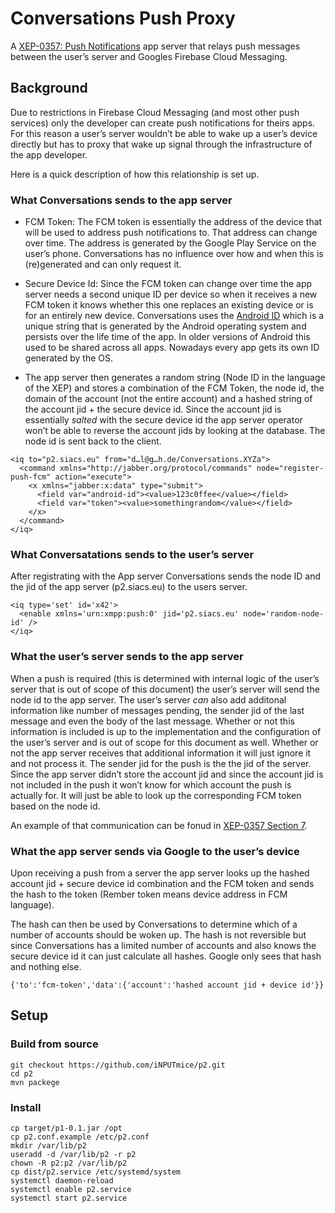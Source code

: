 # Conversations Push Proxy
A [XEP-0357: Push Notifications](https://xmpp.org/extensions/xep-0357.html) app server that relays push messages between the user’s server and Googles Firebase Cloud Messaging.

## Background
Due to restrictions in Firebase Cloud Messaging (and most other push services) only the developer can create push notifications for theirs apps. For this reason a user’s server wouldn’t be able to wake up a user’s device directly but has to proxy that wake up signal through the infrastructure of the app developer.

Here is a quick description of how this relationship is set up.

### What Conversations sends to the app server

* FCM Token: The FCM token is essentially the address of the device that will be used to address push notifications to. That address can change over time. The address is generated by the Google Play Service on the user’s phone. Conversations has no influence over how and when this is (re)generated and can only request it.

* Secure Device Id: Since the FCM token can change over time the app server needs a second unique ID per device so when it receives a new FCM token it knows whether this one replaces an existing device or is for an entirely new device. Conversations uses the [Android ID](https://developer.android.com/reference/android/provider/Settings.Secure.html#ANDROID_ID) which is a unique string that is generated by the Android operating system and persists over the life time of the app. In older versions of Android this used to be shared across all apps. Nowadays every app gets its own ID generated by the OS.

* The app server then generates a random string (Node ID in the language of the XEP) and stores a combination of the FCM Token, the node id, the domain of the account (not the entire account) and a hashed string of the account jid + the secure device id. Since the account jid is essentially *salted* with the secure device id the app server operator won’t be able to reverse the account jids by looking at the database.
The node id is sent back to the client.

```
<iq to="p2.siacs.eu" from="d…l@g…h.de/Conversations.XYZa">
  <command xmlns="http://jabber.org/protocol/commands" node="register-push-fcm" action="execute">
    <x xmlns="jabber:x:data" type="submit">
      <field var="android-id"><value>123c0ffee</value></field>
      <field var="token"><value>somethingrandom</value></field>
    </x>
  </command>
</iq>
```

### What Conversatations sends to the user’s server

After registrating with the App server Conversations sends the node ID and the jid of the app server (p2.siacs.eu) to the users server.

```
<iq type='set' id='x42'>
  <enable xmlns='urn:xmpp:push:0' jid='p2.siacs.eu' node='random-node-id' />
</iq> 
```

### What the user’s server sends to the app server

When a push is required (this is determined with internal logic of the user’s server that is out of scope of this document) the user’s server will send the node id to the app server. The user’s server *can* also add additonal information like number of messages pending, the sender jid of the last message and even the body of the last message. Whether or not this information is included is up to the implementation and the configuration of the user’s server and is out of scope for this document as well. Whether or not the app server receives that additional information it will just ignore it and not process it.
The sender jid for the push is the the jid of the server. Since the app server didn’t store the account jid and since the account jid is not included in the push it won’t know for which account the push is actually for. It will just be able to look up the corresponding FCM token based on the node id.

An example of that communication can be fonud in [XEP-0357 Section 7](https://xmpp.org/extensions/xep-0357.html#publishing).

### What the app server sends via Google to the user’s device

Upon receiving a push from a server the app server looks up the hashed account jid + secure device id combination and the FCM token and sends the hash to the token (Rember token means device address in FCM language).

The hash can then be used by Conversations to determine which of a number of accounts should be woken up. The hash is not reversible but since Conversations has a limited number of accounts and also knows the secure device id it can just calculate all hashes. Google only sees that hash and nothing else.

```
{'to':'fcm-token','data':{'account':'hashed account jid + device id'}}
```

## Setup

### Build from source
```
git checkout https://github.com/iNPUTmice/p2.git
cd p2
mvn packege
```

### Install
```
cp target/p1-0.1.jar /opt
cp p2.conf.example /etc/p2.conf
mkdir /var/lib/p2
useradd -d /var/lib/p2 -r p2
chown -R p2:p2 /var/lib/p2
cp dist/p2.service /etc/systemd/system
systemctl daemon-reload
systemctl enable p2.service
systemctl start p2.service
```
